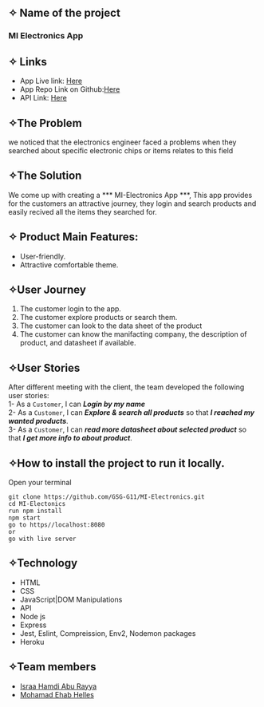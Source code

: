 ## ✧ Name of the project
### MI Electronics App  ###

## ✧ Links
- App Live link: [Here](https://mi-electronics.herokuapp.com/)
- App Repo Link on Github:[Here](https://github.com/GSG-G11/MI-Electronics)
- API Link: [Here](https://www.oemsecrets.com/api)


## ✧The Problem
we noticed that the electronics engineer faced a problems when they searched about specific electronic chips or items relates to this field
## ✧The Solution
We come up with creating a *** MI-Electronics App ***, This app provides for the customers an attractive journey, they login and search  products and easily recived all the items they searched for.

## ✧ Product Main Features:
* User-friendly.
* Attractive comfortable theme.


## ✧User Journey
1. The customer login to the app.
2. The customer explore products or search them.
3. The customer can look to the data sheet of the product 
4. The customer can know the manifacting company, the description of product, and datasheet if available.


## ✧User Stories

After different meeting with the client, the team developed the following user stories: <br>
1- As a `Customer`, I can ***Login by my name***  <br>
2- As a `Customer`, I can ***Explore & search all products*** so that ***I reached my wanted products***.<br>
3- As a `Customer`, I can ***read more datasheet about selected product*** so that ***I get more info to about product***.<br>

## ✧How to install the project to run it locally.
  Open your terminal 
```shell
git clone https://github.com/GSG-G11/MI-Electronics.git
cd MI-Electonics
run npm install
npm start 
go to https//localhost:8080
or 
go with live server
```

## ✧Technology
- HTML 
- CSS 
- JavaScript|DOM Manipulations 
- API 
- Node js
- Express
- Jest, Eslint, Compreission, Env2, Nodemon packages
- Heroku

## ✧Team members
- [Israa Hamdi Abu Rayya](https://github.com/IsraaHamdi)
- [Mohamad Ehab Helles](https://github.com/mo7amedehab97)

